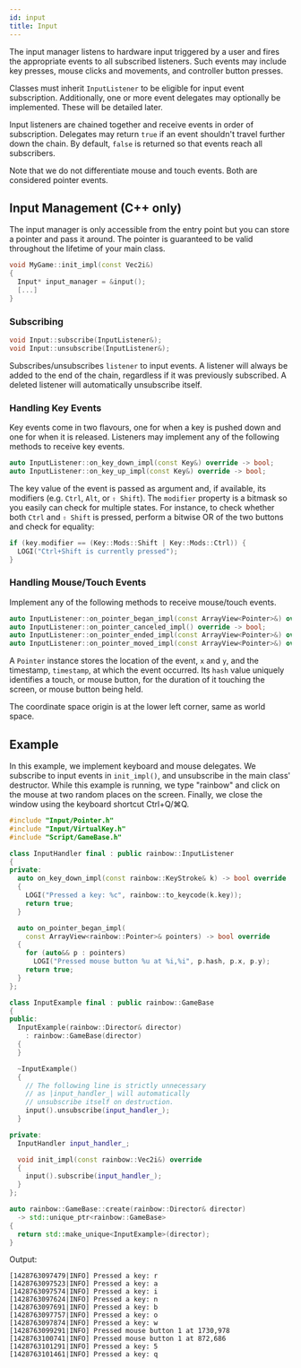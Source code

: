 ```yaml
---
id: input
title: Input
---
```


The input manager listens to hardware input triggered by a user and fires the
appropriate events to all subscribed listeners. Such events may include key
presses, mouse clicks and movements, and controller button presses.

Classes must inherit `InputListener` to be eligible for input event
subscription. Additionally, one or more event delegates may optionally be
implemented. These will be detailed later.

Input listeners are chained together and receive events in order of
subscription. Delegates may return `true` if an event shouldn't travel further
down the chain. By default, `false` is returned so that events reach all
subscribers.

Note that we do not differentiate mouse and touch events. Both are considered
pointer events.

## Input Management (C++ only)

The input manager is only accessible from the entry point but you can store a
pointer and pass it around. The pointer is guaranteed to be valid throughout the
lifetime of your main class.

```cpp
void MyGame::init_impl(const Vec2i&)
{
  Input* input_manager = &input();
  [...]
}
```

### Subscribing

```cpp
void Input::subscribe(InputListener&);
void Input::unsubscribe(InputListener&);
```

Subscribes/unsubscribes `listener` to input events. A listener will always be
added to the end of the chain, regardless if it was previously subscribed. A
deleted listener will automatically unsubscribe itself.

### Handling Key Events

Key events come in two flavours, one for when a key is pushed down and one for
when it is released. Listeners may implement any of the following methods to
receive key events.

```cpp
auto InputListener::on_key_down_impl(const Key&) override -> bool;
auto InputListener::on_key_up_impl(const Key&) override -> bool;
```

The key value of the event is passed as argument and, if available, its
modifiers (e.g. `Ctrl`, `Alt`, or `⇧ Shift`). The `modifier` property is a
bitmask so you easily can check for multiple states. For instance, to check
whether both `Ctrl` and `⇧ Shift` is pressed, perform a bitwise OR of the two
buttons and check for equality:

```cpp
if (key.modifier == (Key::Mods::Shift | Key::Mods::Ctrl)) {
  LOGI("Ctrl+Shift is currently pressed");
}
```

### Handling Mouse/Touch Events

Implement any of the following methods to receive mouse/touch events.

```cpp
auto InputListener::on_pointer_began_impl(const ArrayView<Pointer>&) override -> bool;
auto InputListener::on_pointer_canceled_impl() override -> bool;
auto InputListener::on_pointer_ended_impl(const ArrayView<Pointer>&) override -> bool;
auto InputListener::on_pointer_moved_impl(const ArrayView<Pointer>&) override -> bool;
```

A `Pointer` instance stores the location of the event, `x` and `y`, and the
timestamp, `timestamp`, at which the event occurred. Its `hash` value uniquely
identifies a touch, or mouse button, for the duration of it touching the screen,
or mouse button being held.

The coordinate space origin is at the lower left corner, same as world space.

## Example

In this example, we implement keyboard and mouse delegates. We subscribe to
input events in `init_impl()`, and unsubscribe in the main class' destructor.
While this example is running, we type "rainbow" and click on the mouse at two
random places on the screen. Finally, we close the window using the keyboard
shortcut Ctrl+Q/⌘Q.

```cpp
#include "Input/Pointer.h"
#include "Input/VirtualKey.h"
#include "Script/GameBase.h"

class InputHandler final : public rainbow::InputListener
{
private:
  auto on_key_down_impl(const rainbow::KeyStroke& k) -> bool override
  {
    LOGI("Pressed a key: %c", rainbow::to_keycode(k.key));
    return true;
  }

  auto on_pointer_began_impl(
    const ArrayView<rainbow::Pointer>& pointers) -> bool override
  {
    for (auto&& p : pointers)
      LOGI("Pressed mouse button %u at %i,%i", p.hash, p.x, p.y);
    return true;
  }
};

class InputExample final : public rainbow::GameBase
{
public:
  InputExample(rainbow::Director& director)
    : rainbow::GameBase(director)
  {
  }

  ~InputExample()
  {
    // The following line is strictly unnecessary
    // as |input_handler_| will automatically
    // unsubscribe itself on destruction.
    input().unsubscribe(input_handler_);
  }

private:
  InputHandler input_handler_;

  void init_impl(const rainbow::Vec2i&) override
  {
    input().subscribe(input_handler_);
  }
};

auto rainbow::GameBase::create(rainbow::Director& director)
  -> std::unique_ptr<rainbow::GameBase>
{
  return std::make_unique<InputExample>(director);
}
```

Output:

```console
[1428763097479|INFO] Pressed a key: r
[1428763097523|INFO] Pressed a key: a
[1428763097574|INFO] Pressed a key: i
[1428763097624|INFO] Pressed a key: n
[1428763097691|INFO] Pressed a key: b
[1428763097757|INFO] Pressed a key: o
[1428763097874|INFO] Pressed a key: w
[1428763099291|INFO] Pressed mouse button 1 at 1730,978
[1428763100741|INFO] Pressed mouse button 1 at 872,686
[1428763101291|INFO] Pressed a key: 5
[1428763101461|INFO] Pressed a key: q
```
